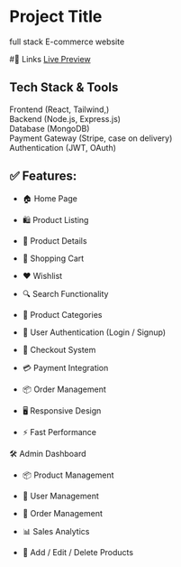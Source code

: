 # Project Title
full stack E-commerce website

#🔗 Links
<a href="https://e-commerce-client-henna-three.vercel.app/" target="_blank">Live Preview</a>

## Tech Stack & Tools
Frontend (React, Tailwind,) 
<br/>
Backend (Node.js, Express.js)
<br/>
Database (MongoDB)
<br/>
Payment Gateway (Stripe, case on delivery)
<br/>
Authentication (JWT, OAuth)

## ✅ Features:
- 🏠 Home Page

- 🛍️ Product Listing

- 📄 Product Details

- 🛒 Shopping Cart

- ❤️ Wishlist

- 🔍 Search Functionality

- 📂 Product Categories

- 👤 User Authentication (Login / Signup)

- 👛 Checkout System

- 💳 Payment Integration

- 📦 Order Management

- 🖥️ Responsive Design

- ⚡ Fast Performance

🛠️ Admin Dashboard

 - 📦 Product Management

 - 👥 User Management

 - 📑 Order Management

 - 📊 Sales Analytics

 - 📝 Add / Edit / Delete Products
